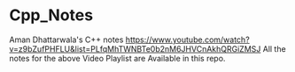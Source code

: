 # Cpp_Notes
Aman Dhattarwala's C++ notes
https://www.youtube.com/watch?v=z9bZufPHFLU&list=PLfqMhTWNBTe0b2nM6JHVCnAkhQRGiZMSJ
All the notes for the above Video Playlist are Available in this repo.
